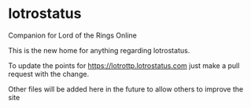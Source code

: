 # lotrostatus
Companion for Lord of the Rings Online

This is the new home for anything regarding lotrostatus. 

To update the points for https://lotrottp.lotrostatus.com just make a pull request with the change. 

Other files will be added here in the future to allow others to improve the site
